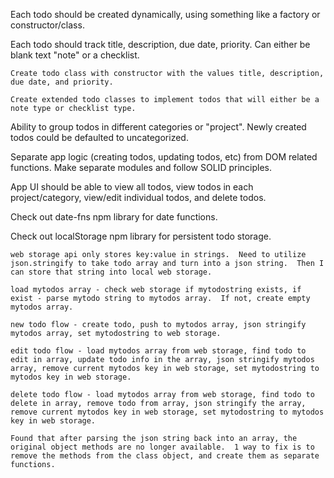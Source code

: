 Each todo should be created dynamically, using something like a factory or constructor/class.
    
Each todo should track title, description, due date, priority.  Can either be blank text "note" or a checklist.

    Create todo class with constructor with the values title, description, due date, and priority.

    Create extended todo classes to implement todos that will either be a note type or checklist type.

Ability to group todos in different categories or "project".  Newly created todos could be defaulted to uncategorized.

Separate app logic (creating todos, updating todos, etc) from DOM related functions.  Make separate modules and follow SOLID principles.

App UI should be able to view all todos, view todos in each project/category, view/edit individual todos, and delete todos.

Check out date-fns npm library for date functions.

Check out localStorage npm library for persistent todo storage.

    web storage api only stores key:value in strings.  Need to utilize json.stringify to take todo array and turn into a json string.  Then I can store that string into local web storage.

    load mytodos array - check web storage if mytodostring exists, if exist - parse mytodo string to mytodos array.  If not, create empty mytodos array.

    new todo flow - create todo, push to mytodos array, json stringify mytodos array, set mytodostring to web storage.

    edit todo flow - load mytodos array from web storage, find todo to edit in array, update todo info in the array, json stringify mytodos array, remove current mytodos key in web storage, set mytodostring to mytodos key in web storage.

    delete todo flow - load mytodos array from web storage, find todo to delete in array, remove todo from array, json stringify the array, remove current mytodos key in web storage, set mytodostring to mytodos key in web storage.

    Found that after parsing the json string back into an array, the original object methods are no longer available.  1 way to fix is to remove the methods from the class object, and create them as separate functions.

